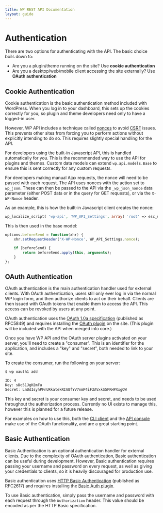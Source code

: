 ```yaml
---
title: WP REST API Documentation
layout: guide
---
```

Authentication
==============

There are two options for authenticating with the API. The basic choice boils
down to:

* Are you a plugin/theme running on the site? Use **cookie authentication**
* Are you a desktop/web/mobile client accessing the site externally? Use
  **OAuth authentication**


Cookie Authentication
---------------------
Cookie authentication is the basic authentication method included with
WordPress. When you log in to your dashboard, this sets up the cookies correctly
for you, so plugin and theme developers need only to have a logged-in user.

However, WP API includes a technique called [nonces][] to avoid [CSRF][] issues.
This prevents other sites from forcing you to perform actions without explicitly
intending to do so. This requires slightly special handling for the API.

For developers using the built-in Javascript API, this is handled automatically
for you. This is the recommended way to use the API for plugins and themes.
Custom data models can extend `wp.api.models.Base` to ensure this is sent
correctly for any custom requests.

For developers making manual Ajax requests, the nonce will need to be passed
with each request. The API uses nonces with the action set to `wp_json`. These
can then be passed to the API via the `_wp_json_nonce` data parameter (either
POST data or in the query for GET requests), or via the `X-WP-Nonce` header.

As an example, this is how the built-in Javascript client creates the nonce:

```php
wp_localize_script( 'wp-api', 'WP_API_Settings', array( 'root' => esc_url_raw( get_json_url() ), 'nonce' => wp_create_nonce( 'wp_json' ) ) );
```

This is then used in the base model:

```javascript
options.beforeSend = function(xhr) {
	xhr.setRequestHeader('X-WP-Nonce', WP_API_Settings.nonce);

	if (beforeSend) {
		return beforeSend.apply(this, arguments);
	}
};
```

[nonces]: http://codex.wordpress.org/WordPress_Nonces
[CSRF]: http://en.wikipedia.org/wiki/Cross-site_request_forgery


OAuth Authentication
--------------------
OAuth authentication is the main authentication handler used for external
clients. With OAuth authentication, users still only ever log in via the normal
WP login form, and then authorize clients to act on their behalf. Clients are
then issued with OAuth tokens that enable them to access the API. This access
can be revoked by users at any point.

OAuth authentication uses the [OAuth 1.0a specification][oauth] (published as
RFC5849) and requires installing the [OAuth plugin][oauth-plugin] on the site.
(This plugin will be included with the API when merged into core.)

Once you have WP API and the OAuth server plugins activated on your server,
you'll need to create a "consumer". This is an identifier for the application,
and includes a "key" and "secret", both needed to link to your site.

To create the consumer, run the following on your server:

```bash
$ wp oauth1 add

ID: 4
Key: sDc51JgH2mFu
Secret: LnUdIsyhPFnURkatekRIAUfYV7nmP4iF3AVxkS5PRHPXxgOW
```

This key and secret is your consumer key and secret, and needs to be used
throughout the authorization process. Currently no UI exists to manage this,
however this is planned for a future release.

For examples on how to use this, both the [CLI client][client-cli] and the
[API console][api-console] make use of the OAuth functionality, and are a great
starting point.

[oauth]: http://tools.ietf.org/html/rfc5849
[oauth-plugin]: https://github.com/WP-API/OAuth1
[client-cli]: https://github.com/WP-API/client-cli
[api-console]: https://github.com/WP-API/api-console


Basic Authentication
--------------------
Basic Authentication is an optional authentication handler for external clients.
Due to the complexity of OAuth authentication, Basic authentication can be
useful during development. However, Basic authentication requires passing your
username and password on every request, as well as giving your credentials to
clients, so it is heavily discouraged for production use.

Basic authentication uses [HTTP Basic Authentication][http-basic] (published as
RFC2617) and requires installing the [Basic Auth plugin][basic-auth-plugin].

To use Basic authentication, simply pass the username and password with each
request through the `Authorization` header. This value should be encoded as per
the HTTP Basic specification.

[http-basic]: https://tools.ietf.org/html/rfc2617
[basic-auth-plugin]: https://github.com/WP-API/Basic-Auth
